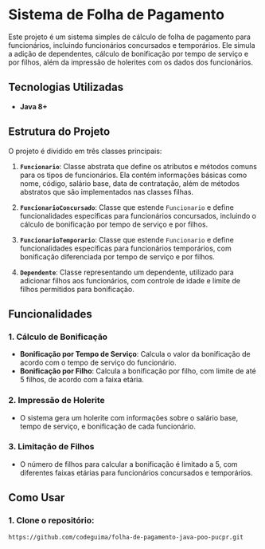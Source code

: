 # Sistema de Folha de Pagamento

Este projeto é um sistema simples de cálculo de folha de pagamento para funcionários, incluindo funcionários concursados e temporários. Ele simula a adição de dependentes, cálculo de bonificação por tempo de serviço e por filhos, além da impressão de holerites com os dados dos funcionários.

## Tecnologias Utilizadas

- **Java 8+**

## Estrutura do Projeto

O projeto é dividido em três classes principais:

1. **`Funcionario`**: Classe abstrata que define os atributos e métodos comuns para os tipos de funcionários. Ela contém informações básicas como nome, código, salário base, data de contratação, além de métodos abstratos que são implementados nas classes filhas.
   
2. **`FuncionarioConcursado`**: Classe que estende `Funcionario` e define funcionalidades específicas para funcionários concursados, incluindo o cálculo de bonificação por tempo de serviço e por filhos.

3. **`FuncionarioTemporario`**: Classe que estende `Funcionario` e define funcionalidades específicas para funcionários temporários, com bonificação diferenciada por tempo de serviço e por filhos.

4. **`Dependente`**: Classe representando um dependente, utilizado para adicionar filhos aos funcionários, com controle de idade e limite de filhos permitidos para bonificação.

## Funcionalidades

### **1. Cálculo de Bonificação**
   - **Bonificação por Tempo de Serviço**: Calcula o valor da bonificação de acordo com o tempo de serviço do funcionário.
   - **Bonificação por Filho**: Calcula a bonificação por filho, com limite de até 5 filhos, de acordo com a faixa etária.

### **2. Impressão de Holerite**
   - O sistema gera um holerite com informações sobre o salário base, tempo de serviço, e bonificação de cada funcionário.

### **3. Limitação de Filhos**
   - O número de filhos para calcular a bonificação é limitado a 5, com diferentes faixas etárias para funcionários concursados e temporários.

## Como Usar

### 1. Clone o repositório:

```bash
https://github.com/codeguima/folha-de-pagamento-java-poo-pucpr.git
